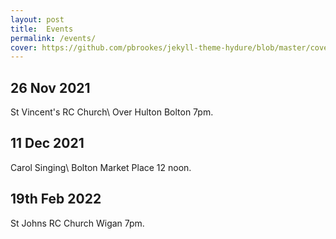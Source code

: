 ```yaml
---
layout: post
title:  Events
permalink: /events/
cover: https://github.com/pbrookes/jekyll-theme-hydure/blob/master/cover.jpg?raw=tru
---
```

                     
## 26 Nov 2021    
St Vincent's RC Church\\
Over Hulton Bolton  7pm.
                 
## 11 Dec 2021
Carol Singing\\
Bolton Market Place 12 noon.

## 19th Feb 2022
St Johns RC Church Wigan 7pm.
